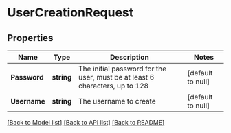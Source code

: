 # UserCreationRequest

## Properties
Name | Type | Description | Notes
------------ | ------------- | ------------- | -------------
**Password** | **string** | The initial password for the user, must be at least 6 characters, up to 128 | [default to null]
**Username** | **string** | The username to create | [default to null]

[[Back to Model list]](../README.md#documentation-for-models) [[Back to API list]](../README.md#documentation-for-api-endpoints) [[Back to README]](../README.md)


